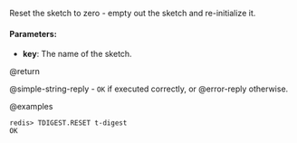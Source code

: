 Reset the sketch to zero - empty out the sketch and re-initialize it.

#### Parameters:

* **key**: The name of the sketch.

@return

@simple-string-reply - `OK` if executed correctly, or @error-reply otherwise.

@examples

```
redis> TDIGEST.RESET t-digest
OK
```